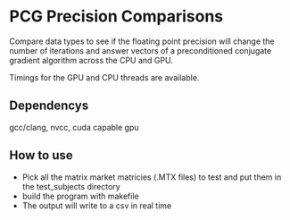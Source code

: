 # PCG Precision Comparisons

Compare data types to see if the floating point precision will change the number of iterations and answer vectors of a preconditioned conjugate gradient algorithm across the CPU and GPU.

Timings for the GPU and CPU threads are available.

## Dependencys
gcc/clang, nvcc, cuda capable gpu

## How to use
* Pick all the matrix market matricies (.MTX files) to test and put them in the test_subjects directory
* build the program with makefile
* The output will write to a csv in real time
